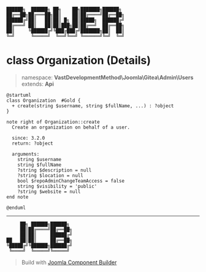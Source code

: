 ```
██████╗  ██████╗ ██╗    ██╗███████╗██████╗
██╔══██╗██╔═══██╗██║    ██║██╔════╝██╔══██╗
██████╔╝██║   ██║██║ █╗ ██║█████╗  ██████╔╝
██╔═══╝ ██║   ██║██║███╗██║██╔══╝  ██╔══██╗
██║     ╚██████╔╝╚███╔███╔╝███████╗██║  ██║
╚═╝      ╚═════╝  ╚══╝╚══╝ ╚══════╝╚═╝  ╚═╝
```
# class Organization (Details)
> namespace: **VastDevelopmentMethod\Joomla\Gitea\Admin\Users**
> extends: **Api**
```uml
@startuml
class Organization  #Gold {
  + create(string $username, string $fullName, ...) : ?object
}

note right of Organization::create
  Create an organization on behalf of a user.

  since: 3.2.0
  return: ?object
  
  arguments:
    string $username
    string $fullName
    ?string $description = null
    ?string $location = null
    bool $repoAdminChangeTeamAccess = false
    string $visibility = 'public'
    ?string $website = null
end note
 
@enduml
```

---
```
     ██╗ ██████╗██████╗
     ██║██╔════╝██╔══██╗
     ██║██║     ██████╔╝
██   ██║██║     ██╔══██╗
╚█████╔╝╚██████╗██████╔╝
 ╚════╝  ╚═════╝╚═════╝
```
> Build with [Joomla Component Builder](https://git.vdm.dev/joomla/Component-Builder)

